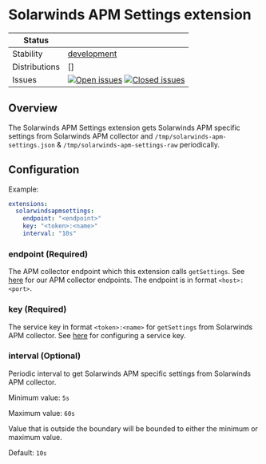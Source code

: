 # Solarwinds APM Settings extension

<!-- status autogenerated section -->
| Status        |           |
| ------------- |-----------|
| Stability     | [development]  |
| Distributions | [] |
| Issues        | [![Open issues](https://img.shields.io/github/issues-search/open-telemetry/opentelemetry-collector-contrib?query=is%3Aissue%20is%3Aopen%20label%3Aextension%2Fsolarwindsapmsettings%20&label=open&color=orange&logo=opentelemetry)](https://github.com/open-telemetry/opentelemetry-collector-contrib/issues?q=is%3Aopen+is%3Aissue+label%3Aextension%2Fsolarwindsapmsettings) [![Closed issues](https://img.shields.io/github/issues-search/open-telemetry/opentelemetry-collector-contrib?query=is%3Aissue%20is%3Aclosed%20label%3Aextension%2Fsolarwindsapmsettings%20&label=closed&color=blue&logo=opentelemetry)](https://github.com/open-telemetry/opentelemetry-collector-contrib/issues?q=is%3Aclosed+is%3Aissue+label%3Aextension%2Fsolarwindsapmsettings) |

[development]: https://github.com/open-telemetry/opentelemetry-collector#development
<!-- end autogenerated section -->

## Overview
The Solarwinds APM Settings extension gets Solarwinds APM specific settings from Solarwinds APM collector and `/tmp/solarwinds-apm-settings.json` & `/tmp/solarwinds-apm-settings-raw` periodically.

## Configuration

Example:

```yaml
extensions:
  solarwindsapmsettings:
    endpoint: "<endpoint>"
    key: "<token>:<name>"
    interval: "10s"
```

### endpoint (Required)
The APM collector endpoint which this extension calls `getSettings`. See [here](https://documentation.solarwinds.com/en/success_center/observability/content/system_requirements/endpoints.htm) for our APM collector endpoints. The endpoint is in format `<host>:<port>`.

### key (Required)
The service key in format `<token>:<name>` for `getSettings` from Solarwinds APM collector. See [here](https://documentation.solarwinds.com/en/success_center/observability/content/configure/configure-services.htm) for configuring a service key.

### interval (Optional)
Periodic interval to get Solarwinds APM specific settings from Solarwinds APM collector.

Minimum value: `5s`

Maximum value: `60s`

Value that is outside the boundary will be bounded to either the minimum or maximum value.

Default: `10s`
